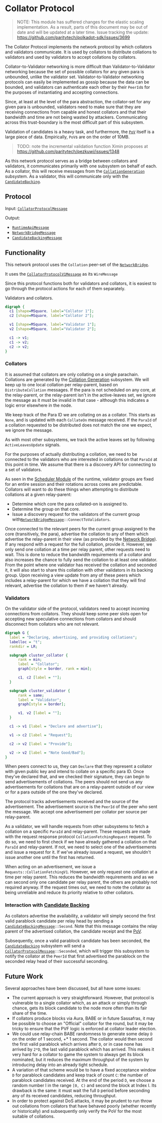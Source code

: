 # Collator Protocol

> NOTE: This module has suffered changes for the elastic scaling implementation. As a result, parts of this document may
be out of date and will be updated at a later time. Issue tracking the update:
https://github.com/paritytech/polkadot-sdk/issues/3699

The Collator Protocol implements the network protocol by which collators and validators communicate. It is used by
collators to distribute collations to validators and used by validators to accept collations by collators.

Collator-to-Validator networking is more difficult than Validator-to-Validator networking because the set of possible
collators for any given para is unbounded, unlike the validator set. Validator-to-Validator networking protocols can
easily be implemented as gossip because the data can be bounded, and validators can authenticate each other by their
`PeerId`s for the purposes of instantiating and accepting connections.

Since, at least at the level of the para abstraction, the collator-set for any given para is unbounded, validators need
to make sure that they are receiving connections from capable and honest collators and that their bandwidth and time are
not being wasted by attackers. Communicating across this trust-boundary is the most difficult part of this subsystem.

Validation of candidates is a heavy task, and furthermore, the [`PoV`][PoV] itself is a large piece of data.
Empirically, `PoV`s are on the order of 10MB.

> TODO: note the incremental validation function Ximin proposes at https://github.com/paritytech/pezkuwi/issues/1348

As this network protocol serves as a bridge between collators and validators, it communicates primarily with one
subsystem on behalf of each. As a collator, this will receive messages from the [`CollationGeneration`][CG] subsystem.
As a validator, this will communicate only with the [`CandidateBacking`][CB].

## Protocol

Input: [`CollatorProtocolMessage`][CPM]

Output:

* [`RuntimeApiMessage`][RAM]
* [`NetworkBridgeMessage`][NBM]
* [`CandidateBackingMessage`][CBM]

## Functionality

This network protocol uses the `Collation` peer-set of the [`NetworkBridge`][NB].

It uses the [`CollatorProtocolV1Message`](../../types/network.md#collator-protocol) as its `WireMessage`

Since this protocol functions both for validators and collators, it is easiest to go through the protocol actions for
each of them separately.

Validators and collators.
```dot process
digraph {
  c1 [shape=MSquare, label="Collator 1"];
  c2 [shape=MSquare, label="Collator 2"];

  v1 [shape=MSquare, label="Validator 1"];
  v2 [shape=MSquare, label="Validator 2"];

  c1 -> v1;
  c1 -> v2;
  c2 -> v2;
}
```

### Collators

It is assumed that collators are only collating on a single parachain. Collations are generated by the [Collation
Generation][CG] subsystem. We will keep up to one local collation per relay-parent, based on `DistributeCollation`
messages. If the para is not scheduled on any core, at the relay-parent, or the relay-parent isn't in the active-leaves
set, we ignore the message as it must be invalid in that case - although this indicates a logic error elsewhere in the
node.

We keep track of the Para ID we are collating on as a collator. This starts as `None`, and is updated with each
`CollateOn` message received. If the `ParaId` of a collation requested to be distributed does not match the one we
expect, we ignore the message.

As with most other subsystems, we track the active leaves set by following `ActiveLeavesUpdate` signals.

For the purposes of actually distributing a collation, we need to be connected to the validators who are interested in
collations on that `ParaId` at this point in time. We assume that there is a discovery API for connecting to a set of
validators.

As seen in the [Scheduler Module][SCH] of the runtime, validator groups are fixed for an entire session and their
rotations across cores are predictable. Collators will want to do these things when attempting to distribute collations
at a given relay-parent:
  * Determine which core the para collated-on is assigned to.
  * Determine the group on that core.
  * Issue a discovery request for the validators of the current group
    with[`NetworkBridgeMessage`][NBM]`::ConnectToValidators`.

Once connected to the relevant peers for the current group assigned to the core (transitively, the para), advertise the
collation to any of them which advertise the relay-parent in their view (as provided by the [Network Bridge][NB]). If
any respond with a request for the full collation, provide it. However, we only send one collation at a time per relay
parent, other requests need to wait. This is done to reduce the bandwidth requirements of a collator and also increases
the chance to fully send the collation to at least one validator. From the point where one validator has received the
collation and seconded it, it will also start to share this collation with other validators in its backing group. Upon
receiving a view update from any of these peers which includes a relay-parent for which we have a collation that they
will find relevant, advertise the collation to them if we haven't already.

### Validators

On the validator side of the protocol, validators need to accept incoming connections from collators. They should keep
some peer slots open for accepting new speculative connections from collators and should disconnect from collators who
are not relevant.

```dot process
digraph G {
  label = "Declaring, advertising, and providing collations";
  labelloc = "t";
  rankdir = LR;

  subgraph cluster_collator {
      rank = min;
      label = "Collator";
      graph[style = border, rank = min];

      c1, c2 [label = ""];
  }

  subgraph cluster_validator {
      rank = same;
      label = "Validator";
      graph[style = border];

      v1, v2 [label = ""];
  }

  c1 -> v1 [label = "Declare and advertise"];

  v1 -> c2 [label = "Request"];

  c2 -> v2 [label = "Provide"];

  v2 -> v2 [label = "Note Good/Bad"];
}
```

When peers connect to us, they can `Declare` that they represent a collator with given public key and intend to collate
on a specific para ID. Once they've declared that, and we checked their signature, they can begin to send advertisements
of collations. The peers should not send us any advertisements for collations that are on a relay-parent outside of our
view or for a para outside of the one they've declared.

The protocol tracks advertisements received and the source of the advertisement. The advertisement source is the
`PeerId` of the peer who sent the message. We accept one advertisement per collator per source per relay-parent.

As a validator, we will handle requests from other subsystems to fetch a collation on a specific `ParaId` and
relay-parent. These requests are made with the request response protocol `CollationFetchingRequest` request. To do so,
we need to first check if we have already gathered a collation on that `ParaId` and relay-parent. If not, we need to
select one of the advertisements and issue a request for it. If we've already issued a request, we shouldn't issue
another one until the first has returned.

When acting on an advertisement, we issue a `Requests::CollationFetchingV1`. However, we only request one collation at a
time per relay parent. This reduces the bandwidth requirements and as we can second only one candidate per relay parent,
the others are probably not required anyway. If the request times out, we need to note the collator as being unreliable
and reduce its priority relative to other collators.

### Interaction with [Candidate Backing][CB]

As collators advertise the availability, a validator will simply second the first valid parablock candidate per relay
head by sending a [`CandidateBackingMessage`][CBM]`::Second`. Note that this message contains the relay parent of the
advertised collation, the candidate receipt and the [PoV][PoV].

Subsequently, once a valid parablock candidate has been seconded, the [`CandidateBacking`][CB] subsystem will send a
[`CollatorProtocolMessage`][CPM]`::Seconded`, which will trigger this subsystem to notify the collator at the `PeerId`
that first advertised the parablock on the seconded relay head of their successful seconding.


## Future Work

Several approaches have been discussed, but all have some issues:

* The current approach is very straightforward. However, that protocol is vulnerable to a single collator which, as an
  attack or simply through chance, gets its block candidate to the node more often than its fair share of the time.
* If collators produce blocks via Aura, BABE or in future Sassafras, it may be possible to choose an "Official" collator
  for the round, but it may be tricky to ensure that the PVF logic is enforced at collator leader election.
* We could use relay-chain BABE randomness to generate some delay `D` on the order of 1 second, +* 1 second. The
  collator would then second the first valid parablock which arrives after `D`, or in case none has arrived by `2*D`,
  the last valid parablock which has arrived. This makes it very hard for a collator to game the system to always get
  its block nominated, but it reduces the maximum throughput of the system by introducing delay into an already tight
  schedule.
* A variation of that scheme would be to have a fixed acceptance window `D` for parablock candidates and keep track of
  count `C`: the number of parablock candidates received. At the end of the period `D`, we choose a random number I in
  the range `[0, C)` and second the block at Index I. Its drawback is the same: it must wait the full `D` period before
  seconding any of its received candidates, reducing throughput.
* In order to protect against DoS attacks, it may be prudent to run throw out collations from collators that have
  behaved poorly (whether recently or historically) and subsequently only verify the PoV for the most suitable of
  collations.

[CB]: ../backing/candidate-backing.md
[CBM]: ../../types/overseer-protocol.md#candidate-backing-mesage
[CG]: collation-generation.md
[CPM]: ../../types/overseer-protocol.md#collator-protocol-message
[CS]: ../backing/candidate-selection.md
[CSM]: ../../types/overseer-protocol.md#candidate-selection-message
[NB]: ../utility/network-bridge.md
[NBM]: ../../types/overseer-protocol.md#network-bridge-message
[PoV]: ../../types/availability.md#proofofvalidity
[RAM]: ../../types/overseer-protocol.md#runtime-api-message
[SCH]: ../../runtime/scheduler.md
